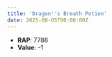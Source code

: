 ```yaml
---
title: 'Dragon''s Breath Potion'
date: 2025-08-05T00:00:00Z
---
```

- **RAP**: 7788
- **Value**: -1
